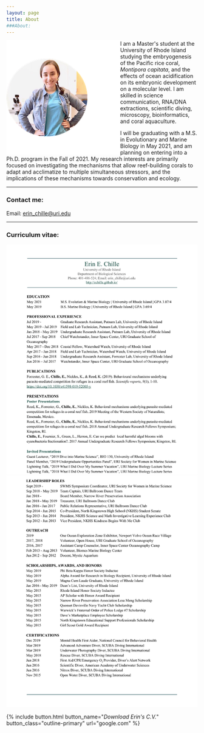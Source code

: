 ```yaml
---
layout: page
title: About
###About:
---
```


<img style="float: left;" src="https://raw.githubusercontent.com/echille/echille.github.io/master/img/IMG-2540.png">

I am a Master's student at the University of Rhode Island studying the embryogenesis of the Pacific rice coral, *Montipora capitata*, and the effects of ocean acidification on its embryonic development on a molecular level. I am skilled in science communication, RNA/DNA extractions, scientific diving, microscopy, bioinformatics, and coral aquaculture.

I will be graduating with a M.S. in Evolutionary and Marine Biology in May 2021, and am planning on entering into a Ph.D. program in the Fall of 2021. My research interests are primarily focused on investigating the mechanisms that allow reef-building corals to adapt and acclimatize to multiple simultaneous stressors, and the implications of these mechanisms towards conservation and ecology. 

---

### Contact me:

Email: [erin_chille@uri.edu](mailto:erin_chille@uri.edu) 

---

### Curriculum vitae:

![Chille_Erin_Curriculum_Vitaep1](https://raw.githubusercontent.com/echille/echille.github.io/master/img/Chille_Erin_Curriculum_Vitae-1.png)  
![Chille_Erin_Curriculum_Vitaep2](https://raw.githubusercontent.com/echille/echille.github.io/master/img/Chille_Erin_Curriculum_Vitae-2.png)

{% include button.html button_name="*Download Erin's C.V.*" button_class="outline-primary" url="google.com" %}
